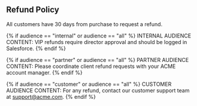 ## Refund Policy

All customers have 30 days from purchase to request a refund.

{% if audience == "internal" or audience == "all" %}
<span style="font-size: 1em; font-weight: normal;">
INTERNAL AUDIENCE CONTENT: VIP refunds require director approval and should be logged in Salesforce.
</span>
{% endif %}

{% if audience == "partner" or audience == "all" %}
<span style="font-size: 1em; font-weight: normal;">
PARTNER AUDIENCE CONTENT: Please coordinate client refund requests with your ACME account manager.
</span>
{% endif %}

{% if audience == "customer" or audience == "all" %}
<span style="font-size: 1em; font-weight: normal;">
CUSTOMER AUDIENCE CONTENT: For any refund, contact our customer support team at support@acme.com.
</span>
{% endif %}
